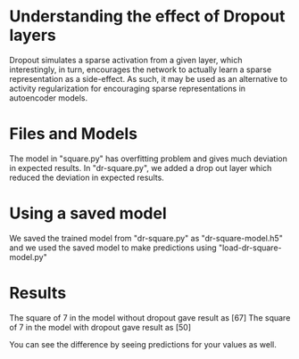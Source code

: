 # Understanding the effect of Dropout layers
Dropout simulates a sparse activation from a given layer, which interestingly, in turn, encourages the network to actually learn a sparse representation as a side-effect. As such, it may be used as an alternative to activity regularization for encouraging sparse representations in autoencoder models.

# Files and Models
The model in "square.py" has overfitting problem and gives much deviation in expected results. In "dr-square.py", we added a drop out layer which reduced the deviation in expected results.

# Using a saved model
We saved the trained model from "dr-square.py" as "dr-square-model.h5" and we used the saved model to make predictions using "load-dr-square-model.py"

# Results
The square of 7 in the model without dropout gave result as [67] 
The square of 7 in the model with dropout gave result as [50]

You can see the difference by seeing predictions for your values as well.
